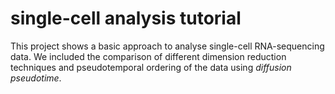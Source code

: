 single-cell analysis tutorial
=============================

This project shows a basic approach to analyse single-cell RNA-sequencing data. 
We included the comparison of different dimension reduction techniques and pseudotemporal ordering of the data using *diffusion pseudotime*.
 
